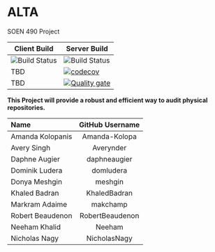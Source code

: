 # ALTA
SOEN 490 Project

| Client Build | Server Build |
|--------------|--------------|
| ![Build Status](https://github.com/Fruity-Loops/ALTA/workflows/build_client/badge.svg) | ![Build Status](https://github.com/Fruity-Loops/ALTA/workflows/build_server/badge.svg) |
|  TBD | [![codecov](https://codecov.io/gh/Fruity-Loops/ALTA/branch/master/graph/badge.svg?token=HVAPYYK0RI)](https://codecov.io/gh/Fruity-Loops/ALTA)|
|  TBD | [![Quality gate](https://sonarcloud.io/api/project_badges/quality_gate?project=Fruity-Loops_ALTA)](https://sonarcloud.io/dashboard?id=Fruity-Loops_ALTA)|

**This Project will provide a robust and efficient way to audit physical repositories.**

Name | GitHub Username
|:------------------------|:--------:|
Amanda Kolopanis | Amanda-Kolopa
Avery Singh | Averynder
Daphne Augier | daphneaugier
Dominik Ludera | domludera
Donya Meshgin | meshgin
Khaled Badran | KhaledBadran
Markram Adaime | makchamp
Robert Beaudenon | RobertBeaudenon
Neeham Khalid | Neeham
Nicholas Nagy | NicholasNagy